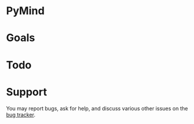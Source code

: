 # PyMind

# Goals

# Todo

# Support
You may report bugs, ask for help, and discuss various other issues on the [bug
tracker](https://github.com/alexb7711/pymind/issues).
